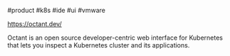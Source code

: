#product #k8s #ide #ui #vmware

https://octant.dev/

Octant is an open source developer-centric web interface for Kubernetes that lets you inspect a Kubernetes cluster and its applications.

